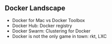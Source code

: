 
##  Docker Landscape

* Docker for Mac vs Docker Toolbox
* Docker Hub: Docker registry
* Docker Swarm: Clustering for Docker
* Docker is not the only game in town: rkt, LXC

